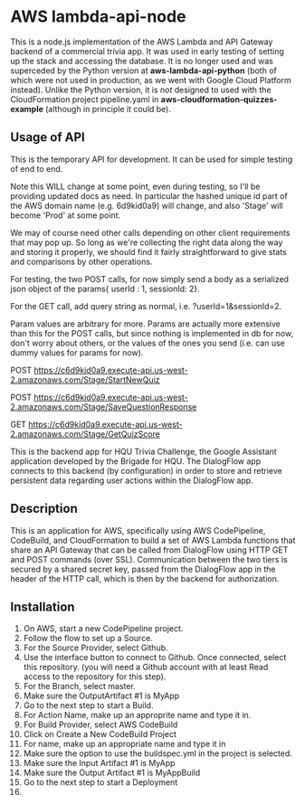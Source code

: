 # AWS lambda-api-node

This is a node.js implementation of the AWS Lambda and API Gateway backend of a commercial trivia app. It was used in early testing of setting up the stack and accessing the database. It is no longer used and was superceded by the Python version at **aws-lambda-api-python** (both of which were not used in production, as we went with Google Cloud Platform instead).  Unlike the Python version, it is *not* designed to used with the CloudFormation project pipeline.yaml in **aws-cloudformation-quizzes-example** (although in principle it could be).

## Usage of API

This is the temporary API for development. It can be used for simple testing of end to end. 

Note this WILL change at some point, even during testing, so I'll be providing updated docs as need. In particular the hashed unique id part of the AWS domain name (e.g. 6d9kid0a9) will change, and also 'Stage' will become 'Prod' at some point. 

We may of course need other calls depending on other client requirements that may pop up. So long as we're collecting the right data along the way and storing it properly, we should find it fairly straightforward to give stats and comparisons by other operations.

For testing, the two POST calls, for now simply send a body as a serialized json object of the params{ userId : 1, sessionId: 2}.

For the GET call, add query string as normal, i.e. 
?userId=1&sessionId=2. 

Param values are arbitrary for more. Params are actually more extensive than this for the POST calls, but since nothing is implemented in db for now, don't worry about others, or the values of the ones you send (i.e. can use dummy values for params for now).

POST https://c6d9kid0a9.execute-api.us-west-2.amazonaws.com/Stage/StartNewQuiz

POST https://c6d9kid0a9.execute-api.us-west-2.amazonaws.com/Stage/SaveQuestionResponse

GET https://c6d9kid0a9.execute-api.us-west-2.amazonaws.com/Stage/GetQuizScore 


This is the backend app for HQU Trivia Challenge, the Google Assistant application developed by the Brigade for HQU. The DialogFlow app connects to this backend (by configuration) in order to store and retrieve persistent data regarding user actions within the DialogFlow app.

## Description

This is an application for AWS, specifically using AWS CodePipeline, CodeBuild, and CloudFormation to build a set of AWS Lambda functions that share an API Gateway that can be called from DialogFlow using HTTP GET and POST commands (over SSL). Communication between the two tiers is secured by a shared secret key, passed from the DialogFlow app in the header of the HTTP call, which is then by the backend for authorization.

## Installation

1. On AWS, start a new CodePipeline project.
2. Follow the flow to set up a Source.
3. For the Source Provider, select Github.
4. Use the interface button to connect to Github. Once connected, select this repository. (you will need a Github account with at least Read access to the repository for this step).
5. For the Branch, select master.
5. Make sure the OutputArtifact #1 is MyApp
6. Go to the next step to start a Build.
7. For Action Name, make up an approprite name and type it in.
8. For Build Provider, select AWS CodeBuild
9. Click on Create a New CodeBuild Project
10. For name, make up an appropriate name and type it in
11. Make sure the option to use the buildspec.yml in the project is selected.
12. Make sure the Input  Artifact #1 is MyApp
12. Make sure the Output Artifact #1 is MyAppBuild
12. Go to the next step to start a Deployment
13. 

